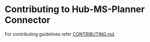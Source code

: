 # Contributing to Hub-MS-Planner Connector

For contributing guidelines refer [CONTRIBUTING.md](https://github.com/vmware/connectors-workspace-one/blob/master/CONTRIBUTING.md).

